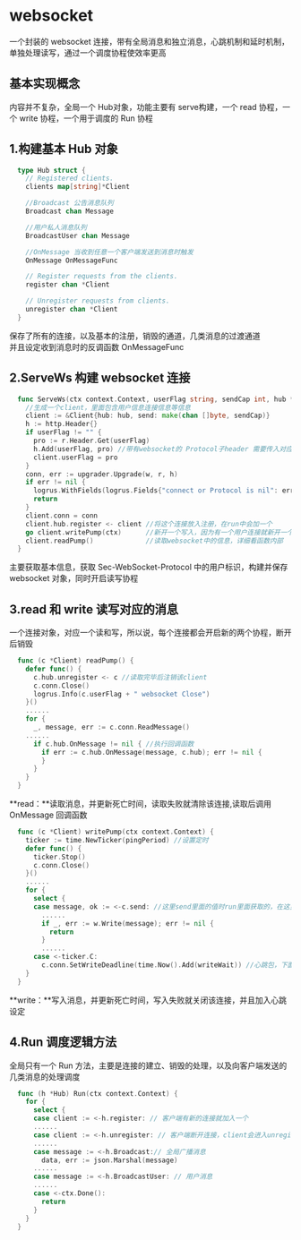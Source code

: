 # websocket

一个封装的 websocket 连接，带有全局消息和独立消息，心跳机制和延时机制，单独处理读写，通过一个调度协程使效率更高
  
## 基本实现概念  

内容并不复杂，全局一个 Hub对象，功能主要有 serve构建，一个 read 协程，一个 write 协程，一个用于调度的 Run 协程

## 1.构建基本 Hub 对象

```go
  type Hub struct {
    // Registered clients.
    clients map[string]*Client

    //Broadcast 公告消息队列
    Broadcast chan Message

    //用户私人消息队列
    BroadcastUser chan Message

    //OnMessage 当收到任意一个客户端发送到消息时触发
    OnMessage OnMessageFunc

    // Register requests from the clients.
    register chan *Client

    // Unregister requests from clients.
    unregister chan *Client
  }
```

保存了所有的连接，以及基本的注册，销毁的通道，几类消息的过渡通道  
并且设定收到消息时的反调函数 OnMessageFunc  

## 2.ServeWs 构建 websocket 连接

```go
  func ServeWs(ctx context.Context, userFlag string, sendCap int, hub *Hub, w http.ResponseWriter, r *http.Request) {
    //生成一个client，里面包含用户信息连接信息等信息
    client := &Client{hub: hub, send: make(chan []byte, sendCap)}
    h := http.Header{}
    if userFlag != "" {
      pro := r.Header.Get(userFlag)
      h.Add(userFlag, pro) //带有websocket的 Protocol子header 需要传入对应header，不然会有1006错误
      client.userFlag = pro
    }
    conn, err := upgrader.Upgrade(w, r, h)
    if err != nil {
      logrus.WithFields(logrus.Fields{"connect or Protocol is nil": err}).Info("websocket")
      return
    }
    client.conn = conn
    client.hub.register <- client //将这个连接放入注册，在run中会加一个
    go client.writePump(ctx)      //新开一个写入，因为有一个用户连接就新开一个，相互不影响，在内部实现心跳包检测连接，详细看函数内部
    client.readPump()             //读取websocket中的信息，详细看函数内部
  }
```

主要获取基本信息，获取 Sec-WebSocket-Protocol 中的用户标识，构建并保存 websocket 对象，同时开启读写协程

## 3.read 和 write 读写对应的消息

一个连接对象，对应一个读和写，所以说，每个连接都会开启新的两个协程，断开后销毁  

```go
  func (c *Client) readPump() {
    defer func() {
      c.hub.unregister <- c //读取完毕后注销该client
      c.conn.Close()
      logrus.Info(c.userFlag + " websocket Close")
    }()
    ......
    for {
      _, message, err := c.conn.ReadMessage()
    ......
      if c.hub.OnMessage != nil { //执行回调函数
        if err := c.hub.OnMessage(message, c.hub); err != nil {
        }
      }
    }
  }
```

**read：**读取消息，并更新死亡时间，读取失败就清除该连接,读取后调用 OnMessage 回调函数  

```go
  func (c *Client) writePump(ctx context.Context) {
    ticker := time.NewTicker(pingPeriod) //设置定时
    defer func() {
      ticker.Stop()
      c.conn.Close()
    }()
    ......
    for {
      select {
      case message, ok := <-c.send: //这里send里面的值时run里面获取的，在这里才开始实际向前台传值
        ......
        if _, err := w.Write(message); err != nil {
          return
        }
        ......
      case <-ticker.C:
        c.conn.SetWriteDeadline(time.Now().Add(writeWait)) //心跳包，下面ping出错就会报错退出，断开这个连接
    }
  }
```

**write：**写入消息，并更新死亡时间，写入失败就关闭该连接，并且加入心跳设定

## 4.Run 调度逻辑方法

全局只有一个 Run 方法，主要是连接的建立、销毁的处理，以及向客户端发送的几类消息的处理调度

```go
  func (h *Hub) Run(ctx context.Context) {
    for {
      select {
      case client := <-h.register: // 客户端有新的连接就加入一个
      ......
      case client := <-h.unregister: // 客户端断开连接，client会进入unregister中，直接在这里获取，删除一个
      ......
      case message := <-h.Broadcast:// 全局广播消息
        data, err := json.Marshal(message)
      ......
      case message := <-h.BroadcastUser: // 用户消息
      ......
      case <-ctx.Done():
        return
      }
    }
  }
```
